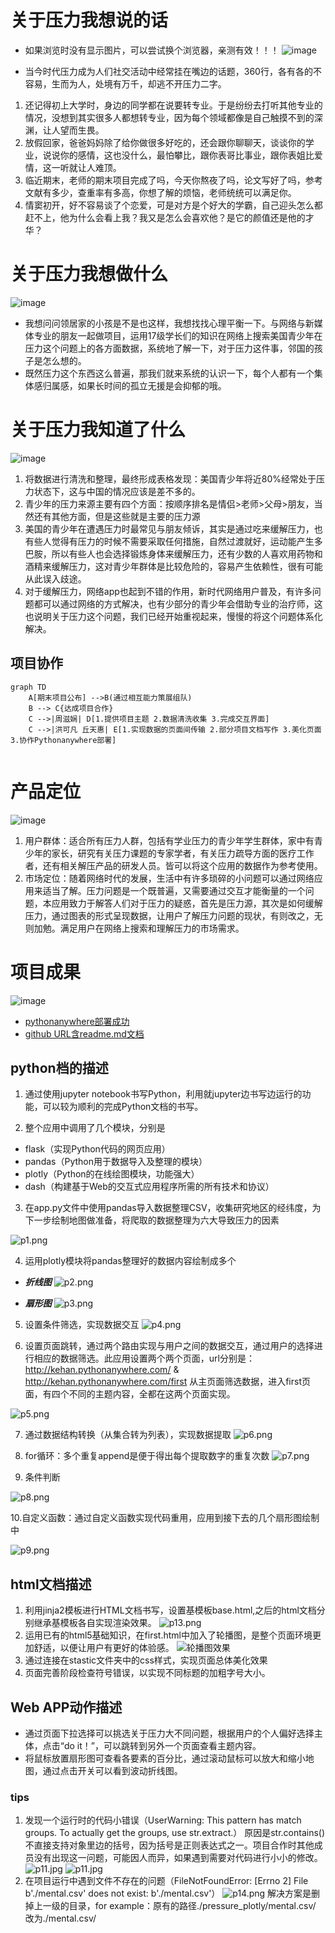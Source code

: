 # 关于压力我想说的话
* 如果浏览时没有显示图片，可以尝试换个浏览器，亲测有效！！！
![image](https://timgsa.baidu.com/timg?image&quality=80&size=b9999_10000&sec=1578166568957&di=ab5bd6de3820e0c9cf2c014d98c140b2&imgtype=0&src=http%3A%2F%2F5b0988e595225.cdn.sohucs.com%2Fq_70%2Cc_zoom%2Cw_640%2Fimages%2F20181128%2Fc1b1c5d34060481c8a16cff78e8e80fc.jpeg)
- 当今时代压力成为人们社交活动中经常挂在嘴边的话题，360行，各有各的不容易，生而为人，处境有万千，却逃不开压力二字。
1. 还记得初上大学时，身边的同学都在说要转专业。于是纷纷去打听其他专业的情况，没想到其实很多人都想转专业，因为每个领域都像是自己触摸不到的深渊，让人望而生畏。
2. 放假回家，爸爸妈妈除了给你做很多好吃的，还会跟你聊聊天，谈谈你的学业，说说你的感情，这也没什么，最怕攀比，跟你表哥比事业，跟你表姐比爱情，这一听就让人难顶。
3. 临近期末，老师的期末项目完成了吗，今天你熬夜了吗，论文写好了吗，参考文献有多少，查重率有多高，你想了解的烦恼，老师统统可以满足你。
4. 情窦初开，好不容易谈了个恋爱，可是对方是个好大的学霸，自己迎头怎么都赶不上，他为什么会看上我？我又是怎么会喜欢他？是它的颜值还是他的才华？

# 关于压力我想做什么
![image](https://ss1.bdstatic.com/70cFuXSh_Q1YnxGkpoWK1HF6hhy/it/u=3282041675,1105267918&fm=26&gp=0.jpg)
- 我想问问领居家的小孩是不是也这样，我想找找心理平衡一下。与网络与新媒体专业的朋友一起做项目，运用17级学长们的知识在网络上搜索美国青少年在压力这个问题上的各方面数据，系统地了解一下，对于压力这件事，邻国的孩子是怎么想的。
- 既然压力这个东西这么普遍，那我们就来系统的认识一下，每个人都有一个集体感归属感，如果长时间的孤立无援是会抑郁的哦。

# 关于压力我知道了什么
![image](https://ss3.bdstatic.com/70cFv8Sh_Q1YnxGkpoWK1HF6hhy/it/u=1597161788,3293975975&fm=26&gp=0.jpg)
1. 将数据进行清洗和整理，最终形成表格发现：美国青少年将近80%经常处于压力状态下，这与中国的情况应该是差不多的。
2. 青少年的压力来源主要有四个方面：按顺序排名是情侣>老师>父母>朋友，当然还有其他方面，但是这些就是主要的压力源
3. 美国的青少年在遭遇压力时最常见与朋友倾诉，其实是通过吃来缓解压力，也有些人觉得有压力的时候不需要采取任何措施，自然过渡就好，运动能产生多巴胺，所以有些人也会选择锻炼身体来缓解压力，还有少数的人喜欢用药物和酒精来缓解压力，这对青少年群体是比较危险的，容易产生依赖性，很有可能从此误入歧途。
4. 对于缓解压力，网络app也起到不错的作用，新时代网络用户普及，有许多问题都可以通过网络的方式解决，也有少部分的青少年会借助专业的治疗师，这也说明关于压力这个问题，我们已经开始重视起来，慢慢的将这个问题体系化解决。
## 项目协作
```
graph TD
    A[期末项目公布] -->B(通过相互能力策展组队)
    B --> C{达成项目合作}
    C -->|周滋娴| D[1.提供项目主题 2.数据清洗收集 3.完成交互界面]
    C -->|洪可凡 丘天惠| E[1.实现数据的页面间传输 2.部分项目文档写作 3.美化页面 3.协作Pythonanywhere部署]
   
```

# 产品定位
![image](https://ss3.bdstatic.com/70cFv8Sh_Q1YnxGkpoWK1HF6hhy/it/u=1937035345,346669298&fm=26&gp=0.jpg)
1. 用户群体：适合所有压力人群，包括有学业压力的青少年学生群体，家中有青少年的家长，研究有关压力课题的专家学者，有关压力疏导方面的医疗工作者，还有相关解压产品的研发人员。皆可以将这个应用的数据作为参考使用。
2. 市场定位：随着网络时代的发展，生活中有许多琐碎的小问题可以通过网络应用来适当了解。压力问题是一个既普遍，又需要通过交互才能衡量的一个问题，本应用致力于解答人们对于压力的疑惑，首先是压力源，其次是如何缓解压力，通过图表的形式呈现数据，让用户了解压力问题的现状，有则改之，无则加勉。满足用户在网络上搜索和理解压力的市场需求。


# 项目成果
![image](https://ss0.bdstatic.com/70cFuHSh_Q1YnxGkpoWK1HF6hhy/it/u=4233122803,2912666491&fm=26&gp=0.jpg)
-  [pythonanywhere部署成功](http://kehan.pythonanywhere.com/)
-  [github URL含readme.md文档](https://github.com/coco022/Python_final_project/)

## python档的描述
1. 通过使用jupyter notebook书写Python，利用就jupyter边书写边运行的功能，可以较为顺利的完成Python文档的书写。

2. 整个应用中调用了几个模块，分别是

- flask（实现Python代码的网页应用）
- pandas（Python用于数据导入及整理的模块）
- plotly（Python的在线绘图模块，功能强大）
- dash（构建基于Web的交互式应用程序所需的所有技术和协议）

3. 在app.py文件中使用pandas导入数据整理CSV，收集研究地区的经纬度，为下一步绘制地图做准备，将爬取的数据整理为六大导致压力的因素

![p1.png](https://i.loli.net/2020/01/05/SW6n2bvcEe7z85V.png)

4. 运用plotly模块将pandas整理好的数据内容绘制成多个

- ***折线图***
![p2.png](https://i.loli.net/2020/01/05/FEgBohf7LA3J6n8.png)

- ***扇形图***
![p3.png](https://i.loli.net/2020/01/05/uVRCb2zMlt3Nek6.png)

5. 设置条件筛选，实现数据交互
![p4.png](https://i.loli.net/2020/01/05/SsAd3DBy2uMNTw4.png)

6. 设置页面跳转，通过两个路由实现与用户之间的数据交互，通过用户的选择进行相应的数据筛选。此应用设置两个两个页面，url分别是：http://kehan.pythonanywhere.com/ & http://kehan.pythonanywhere.com/first 从主页面筛选数据，进入first页面，有四个不同的主题内容，全都在这两个页面实现。

![p5.png](https://i.loli.net/2020/01/05/PBr2OKT8bpaqEk7.png)

7. 通过数据结构转换（从集合转为列表），实现数据提取
![p6.png](https://i.loli.net/2020/01/05/1w7bd6WYRDx9tZy.png)

8. for循环：多个重复append是便于得出每个提取数字的重复次数
![p7.png](https://i.loli.net/2020/01/05/1lPi2OKdkbq3yBx.png)

9. 条件判断

![p8.png](https://i.loli.net/2020/01/05/KQ9wOqyoSGIDxER.png)

10.自定义函数：通过自定义函数实现代码重用，应用到接下去的几个扇形图绘制中

![p9.png](https://i.loli.net/2020/01/05/eiujwo8tI9kEZNh.png)

## html文档描述
1. 利用jinja2模板进行HTML文档书写，设置基模板base.html,之后的html文档分别继承基模板各自实现渲染效果。
![p13.png](https://i.loli.net/2020/01/05/PhSeE2nOsja7Qtx.png)
2. 运用已有的html5基础知识，在first.html中加入了轮播图，是整个页面环境更加舒适，以便让用户有更好的体验感。
![轮播图效果](https://i.loli.net/2020/01/05/ERBWvIPqF9OjGw2.png)
3. 通过连接在stastic文件夹中的css样式，实现页面总体美化效果
4. 页面完善阶段检查符号错误，以实现不同标题的加粗字号大小。

## Web APP动作描述
- 通过页面下拉选择可以挑选关于压力大不同问题，根据用户的个人偏好选择主体，点击“do it！”，可以跳转到另外一个页面查看主题内容。
- 将鼠标放置扇形图可查看各要素的百分比，通过滚动鼠标可以放大和缩小地图，通过点击开关可以看到波动折线图。
### tips
1. 发现一个运行时的代码小错误（UserWarning:
This pattern has match groups. To actually get the groups, use str.extract.）
原因是str.contains()不直接支持对象里边的括号，因为括号是正则表达式之一。项目合作时其他成员没有出现这一问题，可能因人而异，如果遇到需要对代码进行小小的修改。
![p11.jpg](https://i.loli.net/2020/01/05/iZqheFptEnPK2zf.jpg)
![p11.jpg](https://i.loli.net/2020/01/05/dlzZ584MDN1gqwX.jpg)
2. 在项目运行中遇到文件不存在的问题（FileNotFoundError: [Errno 2] File b'./mental.csv' does not exist: b'./mental.csv'）
![p14.png](https://i.loli.net/2020/01/05/bDlLaenikYr7SBm.png)
解决方案是删掉上一级的目录，for example：原有的路径./pressure_plotly/mental.csv/
改为./mental.csv/
